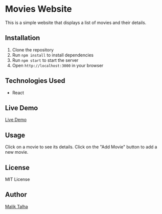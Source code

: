 # Movies Website

This is a simple website that displays a list of movies and their details. 

## Installation

1. Clone the repository
2. Run `npm install` to install dependencies
3. Run `npm start` to start the server
4. Open `http://localhost:3000` in your browser

## Technologies Used

- React

## Live Demo

[Live Demo](https://movies-react-tau.vercel.app/)

## Usage

Click on a movie to see its details. Click on the "Add Movie" button to add a new movie.

## License

MIT License

## Author

[Malik Talha](https://github.com/MalikTalha03)
